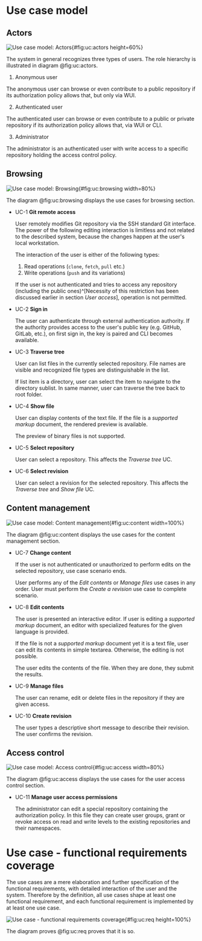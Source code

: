 # Use case model

## Actors

![Use case model: Actors](./src/assets/diagram/actors){#fig:uc:actors height=60%}

The system in general recognizes three types of users.
The role hierarchy is illustrated in diagram @fig:uc:actors.

1. Anonymous user

  The anonymous user can browse or even contribute to a public repository if its authorization policy allows that, but only via WUI.

2. Authenticated user

  The authenticated user can browse or even contribute to a public or private repository if its authorization policy allows that, via WUI or CLI.

3. Administrator

  The administrator is an authenticated user with write access to a specific repository holding the access control policy.

## Browsing

![Use case model: Browsing](./src/assets/diagram/uc-browsing){#fig:uc:browsing width=80%}

The diagram @fig:uc:browsing displays the use cases for browsing section.

- UC-1 **Git remote access**

  User remotely modifies Git repository via the SSH standard Git interface.
  The power of the following editing interaction is limitless and not related to the described system, because the changes happen at the user's local workstation.

  The interaction of the user is either of the following types:

  1. Read operations (`clone`, `fetch`, `pull` etc.)
  1. Write operations (`push` and its variations)

  If the user is not authenticated and tries to access any repository (including the public ones)^[Necessity of this restriction has been discussed earlier in section _User access_], operation is not permitted.

- UC-2 **Sign in**

  The user can authenticate through external authentication authority.
  If the authority provides access to the user's public key (e.g. GitHub, GitLab, etc.), on first sign in, the key is paired and CLI becomes available.

- UC-3 **Traverse tree**

  User can list files in the currently selected repository.
  File names are visible and recognized file types are distinguishable in the list.

  If list item is a directory, user can select the item to navigate to the directory sublist.
  In same manner, user can traverse the tree back to root folder.

- UC-4 **Show file**

  User can display contents of the text file.
  If the file is a _supported markup_ document, the rendered preview is available.

  The preview of binary files is not supported.

- UC-5 **Select repository**

  User can select a repository.
  This affects the _Traverse tree_ UC.

- UC-6 **Select revision**

  User can select a revision for the selected repository.
  This affects the _Traverse tree_ and _Show file_ UC.


## Content management

![Use case model: Content management](./src/assets/diagram/uc-content){#fig:uc:content width=100%}

The diagram @fig:uc:content displays the use cases for the content management section.

- UC-7 **Change content**

  If the user is not authenticated or unauthorized to perform edits on the selected repository, use case scenario ends.

  User performs any of the *Edit contents* or *Manage files* use cases in any order.
  User must perform the *Create a revision* use case to complete scenario.

- UC-8 **Edit contents**

  The user is presented an interactive editor.
  If user is editing a *supported markup* document, an editor with specialized features for the given language is provided.

  If the file is not a *supported markup* document yet it is a text file, user can edit its contents in simple textarea.
  Otherwise, the editing is not possible.

  The user edits the contents of the file.
  When they are done, they submit the results.

- UC-9 **Manage files**

  The user can rename, edit or delete files in the repository if they are given access.

- UC-10 **Create revision**

  The user types a descriptive short message to describe their revision.
  The user confirms the revision.


## Access control

![Use case model: Access control](./src/assets/diagram/uc-access){#fig:uc:access width=80%}

The diagram @fig:uc:access displays the use cases for the user access control section.

- UC-11 **Manage user access permissions**

  The administrator can edit a special repository containing the authorization policy.
  In this file they can create user groups, grant or revoke access on read and write levels to the existing repositories and their namespaces.

# Use case - functional requirements coverage

The use cases are a mere elaboration and further specification of the functional requirements, with detailed interaction of the user and the system.
Therefore by the definition, all use cases shape at least one functional requirement, and each functional requirement is implemented by at least one use case.

![Use case - functional requirements coverage](./src/assets/diagram/uc-req){#fig:uc:req height=100%}

The diagram proves @fig:uc:req proves that it is so.